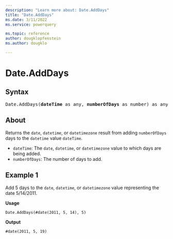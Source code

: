 ```yaml
---
description: "Learn more about: Date.AddDays"
title: "Date.AddDays"
ms.date: 3/11/2022
ms.service: powerquery

ms.topic: reference
author: dougklopfenstein
ms.author: dougklo

---
```

# Date.AddDays

## Syntax

<pre>
Date.AddDays(<b>dateTime</b> as any, <b>numberOfDays</b> as number) as any  
</pre>
  
## About

Returns the `date`, `datetime`, or `datetimezone` result from adding `numberOfDays` days to the `datetime` value `dateTime`.

* `dateTime`: The `date`, `datetime`, or `datetimezone` value to which days are being added.
* `numberOfDays`: The number of days to add.

## Example 1

Add 5 days to the `date`, `datetime`, or `datetimezone` value representing the date 5/14/2011.

**Usage**

```powerquery-m
Date.AddDays(#date(2011, 5, 14), 5)
```

**Output**

`#date(2011, 5, 19)`
